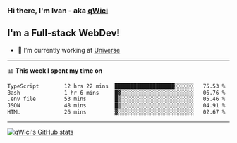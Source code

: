 ### Hi there, I'm Ivan - aka [qWici][website]

## I'm a Full-stack WebDev!
- 🔭 I’m currently working at [Universe][universe]

---

📊 **This week I spent my time on**
<!--START_SECTION:waka-->

```txt
TypeScript        12 hrs 22 mins  ███████████████████░░░░░░   75.53 %
Bash              1 hr 6 mins     █▓░░░░░░░░░░░░░░░░░░░░░░░   06.76 %
.env file         53 mins         █▒░░░░░░░░░░░░░░░░░░░░░░░   05.46 %
JSON              48 mins         █▒░░░░░░░░░░░░░░░░░░░░░░░   04.91 %
HTML              26 mins         ▓░░░░░░░░░░░░░░░░░░░░░░░░   02.67 %
```

<!--END_SECTION:waka-->

---

[![qWici's GitHub stats](https://github-readme-stats.vercel.app/api?username=qWici)](https://github.com/qWici/github-readme-stats)

[website]: https://devkucher.com
[twitter]: https://twitter.com/KucherDev
[linkedin]: https://www.linkedin.com/in/ivankucher
[universe]: https://universeapps.limited
